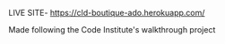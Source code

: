 LIVE SITE- https://cld-boutique-ado.herokuapp.com/

Made following the Code Institute's walkthrough project
